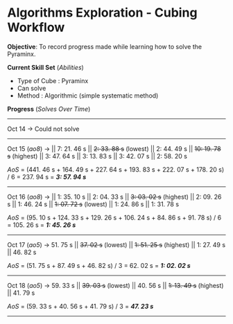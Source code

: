 # Algorithms Exploration - Cubing Workflow
**Objective**: To record progress made while learning how to solve the Pyraminx.

**Current Skill Set** (*Abilities*)
- Type of Cube : Pyraminx
- Can solve
- Method : Algorithmic (simple systematic method)

**Progress** (*Solves Over Time*)
_________________________________________________
Oct 14 -> Could not solve
_________________________________________________
Oct 15 (*ao8*) -> || 7: 21. 46 s || ~~2: 33. 88 s~~ (lowest) || 2: 44. 49 s || ~~10: 19. 78 s~~ (highest) || 3: 47. 64 s || 3: 13. 83 s || 3: 42. 07 s || 2: 58. 20 s

*AoS* = (441. 46 s + 164. 49 s + 227. 64 s + 193. 83 s + 222. 07 s + 178. 20 s) / 6
    = 237. 94 s
    = ***3: 57. 94 s***
_________________________________________________
Oct 16 (*ao8*) -> || 1: 35. 10 s || 2: 04. 33 s || ~~3: 03. 02 s~~ (highest) || 2: 09. 26 s || 1: 46. 24 s || ~~1: 07. 72 s~~ (lowest) || 1: 24. 86 s || 1: 31. 78 s

*AoS* = (95. 10 s + 124. 33 s + 129. 26 s + 106. 24 s + 84. 86 s + 91. 78 s) / 6
    = 105. 26 s
    = ***1: 45. 26 s***
_________________________________________________
Oct 17 (*ao5*) -> 51. 75 s || ~~37. 02 s~~ (lowest) || ~~1: 51. 25 s~~ (highest) || 1: 27. 49 s || 46. 82 s

*AoS* = (51. 75 s + 87. 49 s + 46. 82 s) / 3
    = 62. 02 s
    = ***1: 02. 02 s***
_________________________________________________
Oct 18 (*ao5*) -> 59. 33 s || ~~39. 03 s~~ (lowest) || 40. 56 s || ~~1: 13. 49 s~~ (highest) || 41. 79 s

*AoS* = (59. 33 s + 40. 56 s + 41. 79 s) / 3
    = ***47. 23 s***
_________________________________________________

